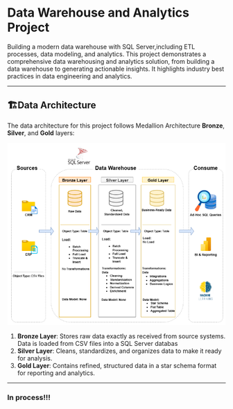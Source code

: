 
# Data Warehouse and Analytics Project

Building a modern data warehouse with SQL Server,including ETL processes, data modeling, and analytics. This project demonstrates a comprehensive data warehousing and analytics solution, from building a data warehouse to generating actionable insights. It highlights industry best practices in data engineering and analytics.
- - - -
## 🏗️Data Architecture

The data architecture for this project follows Medallion Architecture **Bronze**, **Silver**, and **Gold** layers:

![Data Architecture](docs/Data_Warehouse_Architecture.png)
1. **Bronze Layer**: Stores raw data exactly as received from source systems. Data is loaded from CSV files into a SQL Server databas
2. **Silver Layer**: Cleans, standardizes, and organizes data to make it ready for analysis.
3. **Gold Layer**: Contains refined, structured data in a star schema format for reporting and analytics.
- - - -
### **In process!!!**
